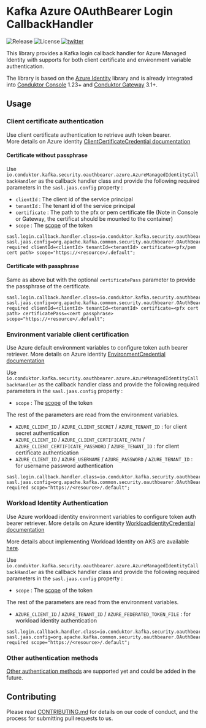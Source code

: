 # Kafka Azure OAuthBearer Login CallbackHandler

![Release](https://img.shields.io/github/v/release/conduktor/azure-kafka-oauthbearer?sort=semver&logo=github)
![License](https://img.shields.io/github/license/conduktor/azure-kafka-oauthbearer)
[![twitter](https://img.shields.io/twitter/follow/getconduktor.svg?style=social)](https://twitter.com/getconduktor)

This library provides a Kafka login callback handler for Azure Managed Identity with supports for both client certificate and environment variable authentication.

The library is based on the [Azure Identity]() library and is already integrated into [Conduktor Console](https://hub.docker.com/r/conduktor/conduktor-console) 1.23+ and [Conduktor Gateway](https://hub.docker.com/r/conduktor/conduktor-gateway) 3.1+.

## Usage

### Client certificate authentication

Use client certificate authentication to retrieve auth token bearer.   
More details on Azure identity [ClientCertificateCredential documentation](https://learn.microsoft.com/en-us/java/api/com.azure.identity.clientcertificatecredential?view=azure-java-stable)

#### Certificate without passphrase
Use `io.conduktor.kafka.security.oauthbearer.azure.AzureManagedIdentityCallbackHandler` as the callback handler class and provide
the following required parameters in the `sasl.jaas.config` property : 
- `clientId` : The client id of the service principal
- `tenantId` : The tenant id of the service principal
- `certificate` : The path to the pfx or pem certificate file (Note in Console or Gateway, the certificat should be mounted to the container)
- `scope` : The [scope](https://learn.microsoft.com/en-us/entra/identity-platform/scopes-oidc#the-default-scope) of the token
```properties
sasl.login.callback.handler.class=io.conduktor.kafka.security.oauthbearer.azure.AzureManagedIdentityCallbackHandler
sasl.jaas.config=org.apache.kafka.common.security.oauthbearer.OAuthBearerLoginModule required clientId=<clientId> tenantId=<tenantId> certificate=<pfx/pem cert path> scope="https://<resource>/.default";
```

#### Certificate with passphrase
Same as above but with the optional `certificatePass` parameter to provide the passphrase of the certificate.
```properties
sasl.login.callback.handler.class=io.conduktor.kafka.security.oauthbearer.azure.AzureManagedIdentityCallbackHandler
sasl.jaas.config=org.apache.kafka.common.security.oauthbearer.OAuthBearerLoginModule required clientId=<clientId> tenantId=<tenantId> certificate=<pfx cert path> certificatePass=<cert passphrase> scope="https://<resource>/.default";
```

### Environment variable client certification

Use Azure default environment variables to configure token auth bearer retriever.
More details on Azure identity [EnvironmentCredential documentation](https://learn.microsoft.com/en-us/java/api/com.azure.identity.environmentcredential?view=azure-java-stable)

Use `io.conduktor.kafka.security.oauthbearer.azure.AzureManagedIdentityCallbackHandler` as the callback handler class and provide
the following required parameters in the `sasl.jaas.config` property :
- `scope` : The [scope](https://learn.microsoft.com/en-us/entra/identity-platform/scopes-oidc#the-default-scope) of the token

The rest of the parameters are read from the environment variables.
- `AZURE_CLIENT_ID` / `AZURE_CLIENT_SECRET` / `AZURE_TENANT_ID` : for client secret authentication
- `AZURE_CLIENT_ID` / `AZURE_CLIENT_CERTIFICATE_PATH` / `AZURE_CLIENT_CERTIFICATE_PASSWORD` / `AZURE_TENANT_ID` : for client certificate authentication
- `AZURE_CLIENT_ID` / `AZURE_USERNAME` / `AZURE_PASSWORD` / `AZURE_TENANT_ID` : for username password authentication


```properties
sasl.login.callback.handler.class=io.conduktor.kafka.security.oauthbearer.azure.AzureManagedIdentityCallbackHandler
sasl.jaas.config=org.apache.kafka.common.security.oauthbearer.OAuthBearerLoginModule required scope="https://<resource>/.default";
```

### Workload Identity Authentication

Use Azure workload identity environment variables to configure token auth bearer retriever.
More details on Azure identity [WorkloadIdentityCredential documentation](https://learn.microsoft.com/en-us/java/api/com.azure.identity.workloadidentitycredential?view=azure-java-stable)

More details about implementing Workload Identity on AKS are available [here](https://learn.microsoft.com/en-us/azure/aks/workload-identity-deploy-cluster).

Use `io.conduktor.kafka.security.oauthbearer.azure.AzureManagedIdentityCallbackHandler` as the callback handler class and provide
the following required parameters in the `sasl.jaas.config` property :
- `scope` : The [scope](https://learn.microsoft.com/en-us/entra/identity-platform/scopes-oidc#the-default-scope) of the token

The rest of the parameters are read from the environment variables.
- `AZURE_CLIENT_ID` / `AZURE_TENANT_ID` / `AZURE_FEDERATED_TOKEN_FILE` : for workload identity authentication


```properties
sasl.login.callback.handler.class=io.conduktor.kafka.security.oauthbearer.azure.AzureManagedIdentityCallbackHandler
sasl.jaas.config=org.apache.kafka.common.security.oauthbearer.OAuthBearerLoginModule required scope="https://<resource>/.default";
```

### Other authentication methods
[Other authentication methods](https://learn.microsoft.com/en-us/java/api/com.azure.identity.defaultazurecredential?view=azure-java-stable) are supported yet and could be added in the future.

## Contributing

Please read [CONTRIBUTING.md](CONTRIBUTING.md) for details on our code of conduct, and the process for submitting pull requests to us.
